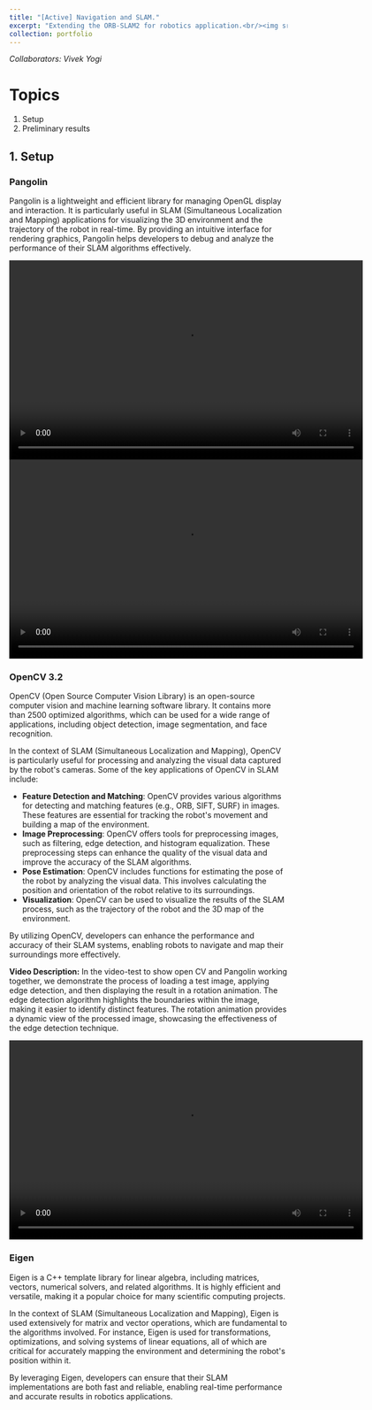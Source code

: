 ```yaml
---
title: "[Active] Navigation and SLAM."
excerpt: "Extending the ORB-SLAM2 for robotics application.<br/><img src='/images/Video_snaps/pangolin_test.gif' style='width:640px;height:360px;'>"
collection: portfolio
---
```


_Collaborators: Vivek Yogi_

# Topics 
1. Setup 
2. Preliminary results 

## 1. Setup 

### Pangolin 

Pangolin is a lightweight and efficient library for managing OpenGL display and interaction. It is particularly useful in SLAM (Simultaneous Localization and Mapping) applications for visualizing the 3D environment and the trajectory of the robot in real-time. By providing an intuitive interface for rendering graphics, Pangolin helps developers to debug and analyze the performance of their SLAM algorithms effectively.

<video width="640" height="360" controls>
    <source src="https://somnath3112.github.io/files/videos/pangolin_test.mp4" type="video/mp4">
    Your browser does not support the video tag.
</video>

<video width="640" height="360" controls>
    <source src="https://somnath3112.github.io/files/videos/pangolin_test2.mp4" type="video/mp4">
    Your browser does not support the video tag.
</video>

### OpenCV 3.2

OpenCV (Open Source Computer Vision Library) is an open-source computer vision and machine learning software library. It contains more than 2500 optimized algorithms, which can be used for a wide range of applications, including object detection, image segmentation, and face recognition.

In the context of SLAM (Simultaneous Localization and Mapping), OpenCV is particularly useful for processing and analyzing the visual data captured by the robot's cameras. Some of the key applications of OpenCV in SLAM include:

- **Feature Detection and Matching**: OpenCV provides various algorithms for detecting and matching features (e.g., ORB, SIFT, SURF) in images. These features are essential for tracking the robot's movement and building a map of the environment.
- **Image Preprocessing**: OpenCV offers tools for preprocessing images, such as filtering, edge detection, and histogram equalization. These preprocessing steps can enhance the quality of the visual data and improve the accuracy of the SLAM algorithms.
- **Pose Estimation**: OpenCV includes functions for estimating the pose of the robot by analyzing the visual data. This involves calculating the position and orientation of the robot relative to its surroundings.
- **Visualization**: OpenCV can be used to visualize the results of the SLAM process, such as the trajectory of the robot and the 3D map of the environment.

By utilizing OpenCV, developers can enhance the performance and accuracy of their SLAM systems, enabling robots to navigate and map their surroundings more effectively.

**Video Description:** In the video-test to show open CV and Pangolin working together, we demonstrate the process of loading a test image, applying edge detection, and then displaying the result in a rotation animation. The edge detection algorithm highlights the boundaries within the image, making it easier to identify distinct features. The rotation animation provides a dynamic view of the processed image, showcasing the effectiveness of the edge detection technique.

<video width="640" height="360" controls>
    <source src="https://somnath3112.github.io/files/videos/dual_cv_pangolin_test.mp4" type="video/mp4">
    Your browser does not support the video tag.
</video>

### Eigen 

Eigen is a C++ template library for linear algebra, including matrices, vectors, numerical solvers, and related algorithms. It is highly efficient and versatile, making it a popular choice for many scientific computing projects.

In the context of SLAM (Simultaneous Localization and Mapping), Eigen is used extensively for matrix and vector operations, which are fundamental to the algorithms involved. For instance, Eigen is used for transformations, optimizations, and solving systems of linear equations, all of which are critical for accurately mapping the environment and determining the robot's position within it.

By leveraging Eigen, developers can ensure that their SLAM implementations are both fast and reliable, enabling real-time performance and accurate results in robotics applications.